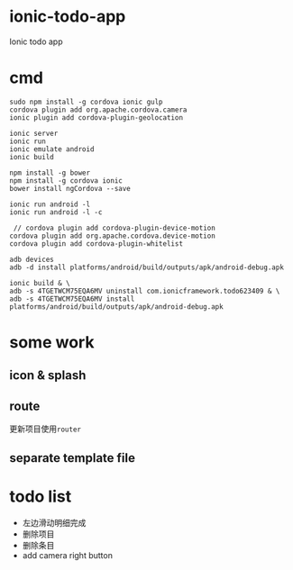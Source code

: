# ionic-todo-app
Ionic todo app

# cmd
```
sudo npm install -g cordova ionic gulp
cordova plugin add org.apache.cordova.camera
ionic plugin add cordova-plugin-geolocation

ionic server
ionic run
ionic emulate android
ionic build

npm install -g bower
npm install -g cordova ionic
bower install ngCordova --save

ionic run android -l 
ionic run android -l -c

 // cordova plugin add cordova-plugin-device-motion
cordova plugin add org.apache.cordova.device-motion
cordova plugin add cordova-plugin-whitelist

adb devices
adb -d install platforms/android/build/outputs/apk/android-debug.apk

ionic build & \
adb -s 4TGETWCM75EQA6MV uninstall com.ionicframework.todo623409 & \
adb -s 4TGETWCM75EQA6MV install platforms/android/build/outputs/apk/android-debug.apk 

```

# some work

## icon & splash

## route
更新项目使用`router`

## separate template file


# todo list
- 左边滑动明细完成
- 删除项目
- 删除条目
- add camera right button